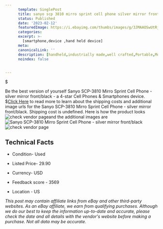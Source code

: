 ```yaml
---
      template: SinglePost
      title: sanyo scp 3810 mirro sprint cell phone silver mirror front black
      status: Published
      date: '2023-02-12'
      featuredImage: https://i.ebayimg.com/thumbs/images/g/3JMAAOSwUtRjsJ6~/s-l225.jpg
      categories: 
      excerpt: >-
        [smartphone,device ,hand held device]
      meta:
      canonicalLink: ''
      description: [handheld,industrially made,well crafted,Portable,Mobile,Compact,Convenient,Lightweight,Maneuverable,Man-portable,Miniature,Carriable,Hand-held,Light,Holdable,Transportable,Mobile device,Pocket-sized,On-the-go,Wireless,Cordless,Compact size,Convenient size, smartphone,device ,hand held device]
      noindex: false
      
        
---
```

$

Be the best version of yourself Sanyo SCP-3810 Mirro Sprint Cell Phone - silver mirror front/black - a 4-star Cell Phones & Smartphones device.
$[Click Here](https://www.ebay.com/itm/175555989823?hash=item28dff3d13f%3Ag%3A3JMAAOSwUtRjsJ6%7E&mkevt=1&mkcid=1&mkrid=711-53200-19255-0&campid=%253CePNCampaignId%253E&customid=%253CreferenceId%253E&toolid=10049) to read more to learn about the shipping costs and additional image urls for the Sanyo SCP-3810 Mirro Sprint Cell Phone - silver mirror front/black. Shipping cost is undefined. Here is how the product looks ![check vendor page](https://i.ebayimg.com/thumbs/images/g/3JMAAOSwUtRjsJ6~/s-l225.jpg)and the additional images are![Sanyo SCP-3810 Mirro Sprint Cell Phone - silver mirror front/black](https://i.ebayimg.com/images/g/3JMAAOSwUtRjsJ6~/s-l1600.jpg)![check vendor page](https://origin-galleryplus.ebayimg.com/ws/web/175555989823_2_0_1/225x225.jpg,https://origin-galleryplus.ebayimg.com/ws/web/175555989823_3_0_1/225x225.jpg,https://origin-galleryplus.ebayimg.com/ws/web/175555989823_4_0_1/225x225.jpg,https://origin-galleryplus.ebayimg.com/ws/web/175555989823_5_0_1/225x225.jpg,https://origin-galleryplus.ebayimg.com/ws/web/175555989823_6_0_1/225x225.jpg)



 ## Technical Facts 



     
      

 - Condition- Used 


      

 - Listed Price- 29.90 


      

 - Currency- USD 


      

 - Feedback score - 3569 


      

 - Location - US 


      
      

 *_This post may contain affiliate links from eBay and other third-party websites. As an eBay affiliate, we earn from qualifying purchases. Although we do our best to keep the information up-to-date and accurate, please check the date and all details with the vendor's website before making a purchase. Not all data may be accurate._*






